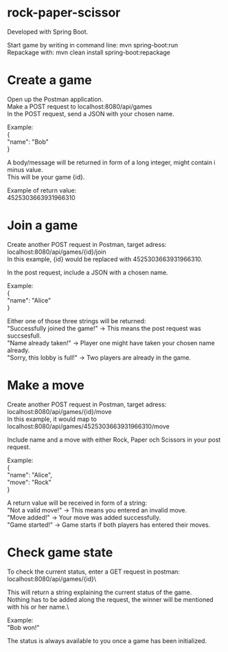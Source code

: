 # rock-paper-scissor

Developed with Spring Boot.

Start game by writing in command line: mvn spring-boot:run\
Repackage with: mvn clean install spring-boot:repackage

# Create a game

Open up the Postman application.\
Make a POST request to localhost:8080/api/games\
In the POST request, send a JSON with your chosen name.

Example:\
{\
	"name": "Bob"\
}

A body/message will be returned in form of a long integer, might contain i minus value.\
This will be your game {id}.

Example of return value:\
4525303663931966310

# Join a game

Create another POST request in Postman, target adress:  localhost:8080/api/games/{id}/join\
In this example, {id} would be replaced with 4525303663931966310.

In the post request, include a JSON with a chosen name.

Example:\
{\
	"name": "Alice"\
}

Either one of those three strings will be returned:\
"Successfully joined the game!" -> This means the post request was succsesfull.\
"Name already taken!" -> Player one might have taken your chosen name already.\
"Sorry, this lobby is full!" -> Two players are already in the game.

# Make a move

Create another POST request in Postman, target adress:  localhost:8080/api/games/{id}/move\
In this example, it would map to localhost:8080/api/games/4525303663931966310/move

Include name and a move with either Rock, Paper och Scissors in your post request.

Example:\
{\
	"name": "Alice",\
	"move": "Rock"\
}

A return value will be received in form of a string:\
"Not a valid move!" -> This means you entered an invalid move. \
"Move added!" -> Your move was added successfully.\
"Game started!" -> Game starts if both players has entered their moves.

# Check game state

To check the current status, enter a GET request in postman: localhost:8080/api/games/{id}\

This will return a string explaining the current status of the game.\
Nothing has to be added along the request, the winner will be mentioned with his or her name.\

Example:\
"Bob won!"

The status is always available to you once a game has been initialized. 



